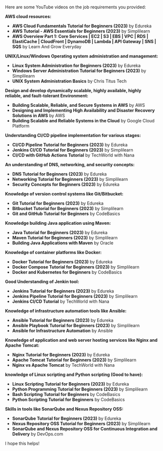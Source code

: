 Here are some YouTube videos on the job requirements you provided:

**AWS cloud resources:**

* **AWS Cloud Fundamentals Tutorial for Beginners (2023)** by Edureka
* **AWS Tutorial - AWS Essentials for Beginners (2023)** by Simplilearn
* **AWS Overview Part 1: Core Services | EC2 | S3 | EBS | VPC | RDS | ElastiCache | CloudFront | DynamoDB | Lambda | API Gateway | SNS | SQS** by Learn And Grow Everyday

**UNIX/Linux/Windows Operating system administration and management:**

* **Linux System Administration for Beginners (2023)** by Edureka
* **Windows Server Administration Tutorial for Beginners (2023)** by Simplilearn
* **UNIX System Administration Basics** by Chris Titus Tech

**Design and develop dynamically scalable, highly available, highly reliable, and fault-tolerant Environment:**

* **Building Scalable, Reliable, and Secure Systems in AWS** by AWS
* **Designing and Implementing High Availability and Disaster Recovery Solutions in AWS** by AWS
* **Building Scalable and Reliable Systems in the Cloud** by Google Cloud Platform

**Understanding CI/CD pipeline implementation for various stages:**

* **CI/CD Pipeline Tutorial for Beginners (2023)** by Edureka
* **Jenkins CI/CD Tutorial for Beginners (2023)** by Simplilearn
* **CI/CD with GitHub Actions Tutorial** by TechWorld with Nana

**An understanding of DNS, networking, and security concepts:**

* **DNS Tutorial for Beginners (2023)** by Edureka
* **Networking Tutorial for Beginners (2023)** by Simplilearn
* **Security Concepts for Beginners (2023)** by Edureka

**Knowledge of version control systems like Git/Bitbucket:**

* **Git Tutorial for Beginners (2023)** by Edureka
* **Bitbucket Tutorial for Beginners (2023)** by Simplilearn
* **Git and GitHub Tutorial for Beginners** by CodeBasics

**Knowledge building Java application using Maven:**

* **Java Tutorial for Beginners (2023)** by Edureka
* **Maven Tutorial for Beginners (2023)** by Simplilearn
* **Building Java Applications with Maven** by Oracle

**Knowledge of container platforms like Docker:**

* **Docker Tutorial for Beginners (2023)** by Edureka
* **Docker Compose Tutorial for Beginners (2023)** by Simplilearn
* **Docker and Kubernetes for Beginners** by CodeBasics

**Good Understanding of Jenkin tool:**

* **Jenkins Tutorial for Beginners (2023)** by Edureka
* **Jenkins Pipeline Tutorial for Beginners (2023)** by Simplilearn
* **Jenkins CI/CD Tutorial** by TechWorld with Nana

**Knowledge of infrastructure automation tools like Ansible:**

* **Ansible Tutorial for Beginners (2023)** by Edureka
* **Ansible Playbook Tutorial for Beginners (2023)** by Simplilearn
* **Ansible for Infrastructure Automation** by Ansible

**Knowledge of application and web server hosting services like Nginx and Apache Tomcat:**

* **Nginx Tutorial for Beginners (2023)** by Edureka
* **Apache Tomcat Tutorial for Beginners (2023)** by Simplilearn
* **Nginx vs Apache Tomcat** by TechWorld with Nana

**knowledge of Linux scripting and Python scripting (Good to have):**

* **Linux Scripting Tutorial for Beginners (2023)** by Edureka
* **Python Programming Tutorial for Beginners (2023)** by Simplilearn
* **Bash Scripting Tutorial for Beginners** by CodeBasics
* **Python Scripting Tutorial for Beginners** by CodeBasics

**Skills in tools like SonarQube and Nexus Repository OSS:**

* **SonarQube Tutorial for Beginners (2023)** by Edureka
* **Nexus Repository OSS Tutorial for Beginners (2023)** by Simplilearn
* **SonarQube and Nexus Repository OSS for Continuous Integration and Delivery** by DevOps.com

I hope this helps!